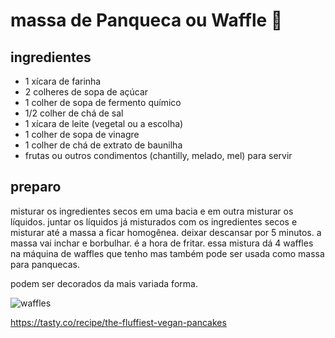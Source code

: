 # massa de Panqueca ou Waffle :pancakes:

## ingredientes

+ 1 xícara de farinha
+ 2 colheres de sopa de açúcar 
+ 1 colher de sopa de fermento químico
+ 1/2 colher de chá de sal
+ 1 xícara de leite (vegetal ou a escolha)
+ 1 colher de sopa de vinagre
+ 1 colher de chá de extrato de baunilha
+ frutas ou outros condimentos (chantilly, melado, mel) para servir



## preparo

misturar os ingredientes secos em uma bacia e em outra misturar os líquidos. juntar os líquidos já misturados com os ingredientes secos e misturar até a massa a ficar homogênea. deixar descansar por 5 minutos. a massa vai inchar e borbulhar. é a hora de fritar. essa mistura dá 4 waffles na máquina de waffles que tenho mas também pode ser usada como massa para panquecas.

podem ser decorados da mais variada forma.

![waffles](livro-receitas\receitas\assets\waffles.jpeg)



https://tasty.co/recipe/the-fluffiest-vegan-pancakes
